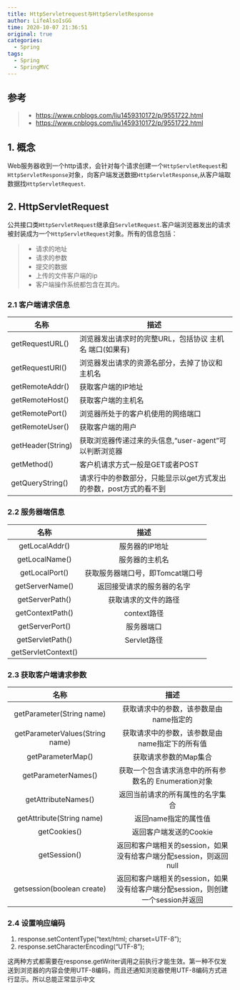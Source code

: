 ```yaml
---
title: HttpServletrequest与HttpServletResponse
author: LifeAlsoIsGG
time: 2020-10-07 21:36:51
original: true
categories: 
  - Spring
tags: 
  - Spring
  - SpringMVC
---
```





## 参考



> - https://www.cnblogs.com/liu1459310172/p/9551722.html
> - https://www.cnblogs.com/liu1459310172/p/9551722.html



## 1. 概念

Web服务器收到一个http请求，会针对每个请求创建一个`HttpServletRequest`和`HttpServletResponse`对象，向客户端发送数据`HttpServletResponse`,从客户端取数据找`HttpServletRequest`.





## 2. HttpServletRequest



公共接口类`HttpServletRequest`继承自`ServletRequest`.客户端浏览器发出的请求被封装成为一个`HttpServletRequest`对象。所有的信息包括：

> - 请求的地址
> - 请求的参数
> - 提交的数据
> - 上传的文件客户端的ip
> - 客户端操作系统都包含在其内。





### 2.1 客户端请求信息



| 名称              | 描述                                                         |
| ----------------- | ------------------------------------------------------------ |
| getRequestURL()   | 浏览器发出请求时的完整URL，包括协议 主机名 端口(如果有)      |
| getRequestURI()   | 浏览器发出请求的资源名部分，去掉了协议和主机名               |
| getRemoteAddr()   | 获取客户端的IP地址                                           |
| getRemoteHost()   | 获取客户端的主机名                                           |
| getRemotePort()   | 浏览器所处于的客户机使用的网络端口                           |
| getRemoteUser()   | 获取客户端的用户                                             |
| getHeader(String) | 获取浏览器传递过来的头信息,“user-agent”可以判断浏览器        |
| getMethod()       | 客户机请求方式一般是GET或者POST                              |
| getQueryString()  | 请求行中的参数部分，只能显示以get方式发出的参数，post方式的看不到 |





### 2.2 服务器端信息



|        名称         |               描述               |
| :-----------------: | :------------------------------: |
|   getLocalAddr()    |          服务器的IP地址          |
|   getLocalName()    |          服务器的主机名          |
|   getLocalPort()    | 获取服务器端口号，即Tomcat端口号 |
|   getServerName()   |    返回接受请求的服务器的名字    |
|   getServerPath()   |       获取请求的文件的路径       |
|  getContextPath()   |           context路径            |
|   getServerPort()   |            服务器端口            |
|  getServletPath()   |           Servlet路径            |
| getServletContext() |                                  |



### 2.3 获取客户端请求参数

|              名称               |                             描述                             |
| :-----------------------------: | :----------------------------------------------------------: |
|    getParameter(String name)    |            获取请求中的参数，该参数是由name指定的            |
| getParameterValues(String name) |        获取请求中的参数，该参数是由name指定下的所有值        |
|        getParameterMap()        |                    获取请求参数的Map集合                     |
|       getParameterNames()       |     获取一个包含请求消息中的所有参数名的 Enumeration对象     |
|       getAttributeNames()       |               返回当前请求的所有属性的名字集合               |
|    getAttribute(String name)    |                     返回name指定的属性值                     |
|          getCookies()           |                    返回客户端发送的Cookie                    |
|          getSession()           | 返回和客户端相关的session，如果没有给客户端分配session，则返回null |
|   getsession(boolean create)    | 返回和客户端相关的session，如果没有给客户端分配session，则创建一个session并返回 |







### 2.4 设置响应编码



1. response.setContentType(“text/html; charset=UTF-8”);
2. response.setCharacterEncoding(“UTF-8”);

这两种方式都需要在response.getWriter调用之前执行才能生效。第一种不仅发送到浏览器的内容会使用UTF-8编码，而且还通知浏览器使用UTF-8编码方式进行显示。所以总能正常显示中文
